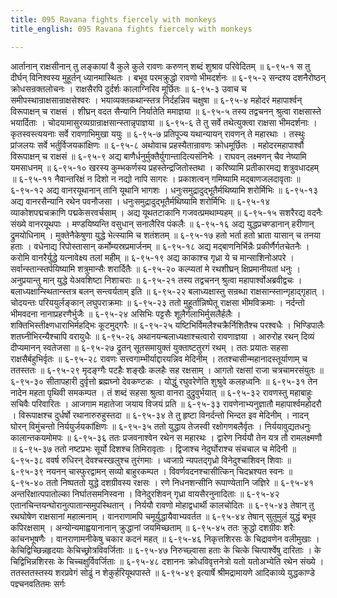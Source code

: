 ```yaml
---
title: 095 Ravana fights fiercely with monkeys
title_english: 095 Ravana fights fiercely with monkeys

---
```

<div class="audioEmbed"  caption="श्रीराम-हरिसीताराममूर्ति-घनपाठिभ्यां वचनम्" src="https://archive.org/download/Ramayana-recitation-Sriram-harisItArAmamUrti-Ghanapaati-v2/Kanda_6/Kanda_6_YK-095-Ravana_fights_fiercely_with_monkeys_0.mp3"></div>
आर्तानान् राक्षसीनान् तु लङ्कायां वै कुले कुले  
रावणः करुणन् शब्दं शुश्राव परिवेदितम् ॥ ६-९५-१  
स तु दीर्घन् विनिश्वस्य मुहूर्तन् ध्यानमास्थितः ।  
बभूव परमक्रुद्धो रावणो भीमदर्शनः ॥ ६-९५-२  
सन्दश्य दशनैरोष्ठन् क्रोधसन्रक्तलोचनः ।  
राक्षसैरपि दुर्दर्शः कालाग्निरिव मूर्छितः ॥ ६-९५-३  
उवाच च समीपस्थान्राक्षसान्राक्षसेश्वरः ।  
भयाव्यक्तकथान्स्तत्र निर्दहन्निव चक्षुषा ॥ ६-९५-४  
महोदरं महापार्श्वन् विरूपाक्षन् च राक्षसं ।  
शीघ्रन् वदत सैन्यानि निर्यातेति ममाज्ञया ॥ ६-९५-५  
तस्य तद्वचनन् श्रुत्वा राक्षसास्ते भयार्दिताः ।  
चोदयामासुरव्यग्रान्राक्षसान्स्तान्नृपाज्ञया ॥ ६-९५-६  
ते तु सर्वे तथेत्युक्त्वा राक्षसा भीमदर्शनाः ।  
कृतस्वस्त्ययनाः सर्वे रावणाभिमुखा ययुः ॥ ६-९५-७  
प्रतिपूज्य यथान्यायन् रावणन् ते महारथाः ।  
तस्थुः प्रांजलयः सर्वे भर्तुर्विजयकांक्षिणः ॥ ६-९५-८  
अथोवाच प्रहस्यैतान्रावणः क्रोधमूर्छितः ।  
महोदरमहापार्श्वौ विरूपाक्षन् च राक्षसं ॥ ६-९५-९  
अद्य बाणैर्धनुर्मुक्तैर्युगान्तादित्यसंनिभैः ।  
राघवन् लक्ष्मणन् चैव नेष्यामि यमसाधनम् ॥ ६-९५-१०  
खरस्य कुम्भकर्णस्य प्रहस्तेन्द्रजितोस्तथा ।  
करिष्यामि प्रतीकारमद्य शत्रुवधादहम् ॥ ६-९५-११  
नैवान्तरिक्षं न दिशो न नद्यो नापि सागरः ।  
प्रकाशत्वन् गमिष्यामि मद्बाणजलदावृताः ॥ ६-९५-१२  
अद्य वानरयूथानान् तानि यूथानि भागशः ।  
धनुःसमुद्रादुद्भूतैर्मथिष्यामि शरोर्मिभिः ॥ ६-९५-१३  
अद्य वानरसैन्यानि रथेन पवनौजसा ।  
धनुःसमुद्रादुद्भूतैर्मथिष्यामि शरोर्मिभिः ॥ ६-९५-१४  
व्याकोशपद्मचक्राणि पद्मकेसरवर्चसाम् ।  
अद्य यूथतटाकानि गजवत्प्रमथाम्यहम् ॥ ६-९५-१५  
सशरैरद्य वदनैः संख्ये वानरयूथपाः ।  
मण्डयिष्यन्ति वसुधान् सनालैरिव पंकलैः ॥ ६-९५-१६  
अद्य युद्धप्रचण्डानान् हरीणान् द्रुमयोधिनाम् ।  
मुक्तेनैकेषुणा युद्धे भेत्स्यामि च शतंशतम् ॥ ६-९५-१७  
हतो भर्ता हतो भ्राता यासान् च तनया हताः ।  
वधेनाद्य रिपोस्तासान् कर्मोम्यस्रप्रमार्जनम् ॥ ६-९५-१८  
अद्य मद्बाणनिर्भिन्नैः प्रकीर्णैर्गतचेतनैः ।  
करोमि वानरैर्युद्धे यत्नावेक्ष्य तलां महीम् ॥ ६-९५-१९  
अद्य काकाश्च गृध्रा ये च मान्साशिनोअपरे ।  
सर्वान्स्तान्स्तर्पयिष्यामि शत्रुमान्सैः शरार्दितैः ॥ ६-९५-२०  
कल्प्यतां मे रथशीघ्रन् क्षिप्रमानीयतां धनुः ।  
अनुप्रयान्तु मान् युद्धे येअवशिष्टा निशाचराः ॥ ६-९५-२१  
तस्य तद्वचनन् श्रुत्वा महापार्श्वोअब्रवीद्वचः ।  
बलाध्यक्षान्स्थितान्स्तत्र बलन् सन्त्वर्यताम् इति ॥ ६-९५-२२  
बलाध्यक्षास्तु सन्रब्धा राक्षसान्स्तान्गृहाद्गृहात् ।  
चोदयन्तः परिययुर्लङ्कान् लघुपराक्रमाः ॥ ६-९५-२३  
ततो मुहूर्तान्निष्पेतू राक्षसा भीमविक्रमाः ।  
नर्दन्तो भीमवदना नानाप्रहरणैर्भुजैः ॥ ६-९५-२४  
असिभिः पट्टसैः शूलैर्गलाभिर्मुसलैर्हलैः ।  
शक्तिभिस्तीक्ष्णधाराभिर्महद्भिः कूटमुद्गरैः ॥ ६-९५-२५  
यष्टिभिर्विमलैश्चक्रैर्निशितैश्च परश्वधैः ।  
भिण्डिपालैः शतघ्नीभिरन्यैश्चापि वरायुधैः ॥ ६-९५-२६  
अथानयन्बलाध्यक्षाश्चत्वारो रावणाज्ञया ।  
आरुरोह रथन् दिव्यं दीप्यमानन् स्वतेजसा ॥ ६-९५-२७  
द्रुतन् सूतसमायुक्तं युक्ताष्टतुरगं रथम् ।  
ततः प्रयातः सहसा राक्षसैर्बहुभिर्वृतः ॥ ६-९५-२८  
रावणः सत्त्वगाम्भीर्याद्दारयन्निव मेदिनीम् ।  
ततश्चासीन्महानादस्तूर्याणाम् च ततस्ततः ॥ ६-९५-२९  
मृदङ्ग्गैः पटहैः शङ्खैः कलहैः सह रक्षसाम् ।  
आगतो रक्षसां राजा चत्रचामरसंयुतः ॥ ६-९५-३०  
सीतापहारी दुर्वृत्तो ब्रह्मघ्नो देवकण्टकः ।  
योद्धुं रघुवरेणेति शुश्रुवे कलहध्वनिः ॥ ६-९५-३१  
तेन नादेन महता पृथिवी समकम्पत ।  
तं शब्दं सहसा श्रुत्वा वानरा दुद्रुवुर्भयात् ॥ ६-९५-३२  
रावणस्तु महाबाहुः सचिवैः परिवारितः ।  
आजगाम महातेजा जयाय विजयं प्रति ॥ ६-९५-३३  
रावणेनाभ्यनुज्ञातौ महापार्श्वमहोदरौ ।  
विरूपाक्षश्च दुर्धर्षो रथानारुरुहुस्तदा ॥ ६-९५-३४  
ते तु हृष्टा विनर्दन्तो भिन्दत इव मेदिनीम् ।  
नादन् घोरन् विमुंचन्तो निर्ययुर्जयकांक्षिणः ॥ ६-९५-३५  
ततो युद्धाय तेजस्वी रक्षोगणबलैर्वृतः ।  
निर्ययावुद्यतधनुः कालान्तकयमोमपः ॥ ६-९५-३६  
ततः प्रजवनाश्वेन रथेन स महारथः ।  
द्वारेण निर्ययौ तेन यत्र तौ रामलक्ष्मणौ ॥ ६-९५-३७  
ततो नष्टप्रभः सूर्यो दिशश्च तिमिरावृताः ।  
द्विजाश्च नेदुर्घोराश्च संचचाल च मेदिनी ॥ ६-९५-३८  
ववर्ष रुधिरन् देवश्चस्खलुश्च तुरंगमाः ।  
ध्वजाग्रे न्यपतद्गृध्रो विनेदुश्चाशिवन् शिवाः ॥ ६-९५-३९  
नयनन् चास्फुरद्वामन् सव्यो बाहुरकम्पत ।  
विवर्णवदनश्चासीत्किन् चिदभ्रश्यत स्वनः ॥ ६-९५-४०  
ततो निष्पततो युद्धे दशग्रीवस्य रक्षसः ।  
रणे निधनशन्सीनि रूपाण्येतानि जज्ञिरे ॥ ६-९५-४१  
अन्तरिक्षात्पपातोल्का निर्घातसमनिस्वना ।  
विनेदुरशिवन् गृध्रा वायसैरनुनादिताः ॥ ६-९५-४२  
एतानचिन्तयन्घोरानुत्पातान्समुपस्थितान् ।  
निर्ययौ रावणो मोहाद्वधार्थी कालचोदितः ॥ ६-९५-४३  
तेषान् तु रथघोषेण राक्षसानां महात्मनाम् ।  
वानराणामपि चमूर्युद्धायैवाभ्यवर्तत ॥ ६-९५-४४  
तेषान् सुतुमुलं युद्धं बभूव कपिरक्षसाम् ।  
अन्योन्यमाह्वयानानान् क्रुद्धानां जयमिच्छताम् ॥ ६-९५-४५  
ततः क्रुद्धो दशग्रीवः शरैः कांचनभूषणैः ।  
वानराणामनीकेषु चकार कदनं महत् ॥ ६-९५-४६  
निकृत्तशिरसः के चिद्रावणेन वलीमुखाः ।  
केचिद्विच्छिन्नहृदयाः केचिच्छ्रोत्रविवर्जिताः ॥ ६-९५-४७  
निरुच्छ्वासा हताः के चित्के चित्पार्श्वेषु दारिताः ।  
के चिद्विभिन्नशिरसः के चिच्चक्षुर्विवर्जिताः ॥ ६-९५-४८  
दशाननः क्रोधविवृत्तनेत्रो यतो यतोअभ्येति रथेन संख्ये ।  
ततस्ततस्तस्य शरप्रवेगं सोढुं न शेकुर्हरियूथपास्ते ॥ ६-९५-४९  
इत्यार्षे श्रीमद्रामायणे आदिकाव्ये युद्धकाण्डे पज्ञ्चनवतितमः सर्गः